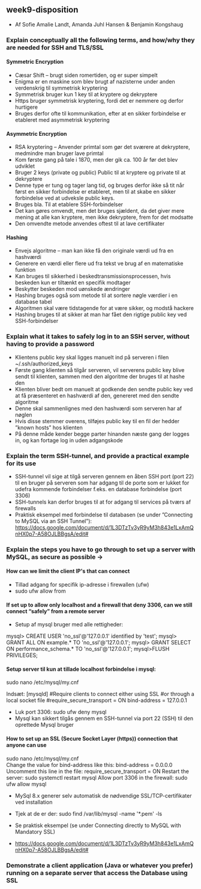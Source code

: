 ## week9-disposition

- Af Sofie Amalie Landt, Amanda Juhl Hansen & Benjamin Kongshaug

### Explain conceptually all the following terms, and how/why they are needed for SSH and TLS/SSL 

#### Symmetric Encryption

-	Cæsar Shift – brugt siden romertiden, og er super simpelt
-	Enigma er en maskine som blev brugt af nazisterne under anden verdenskrig til symmetrisk kryptering
-	Symmetrisk bruger kun 1 key til at kryptere og dekryptere
-	Https bruger symmetrisk kryptering, fordi det er nemmere og derfor hurtigere
-	Bruges derfor ofte til kommunikation, efter at en sikker forbindelse er etableret med asymmetrisk kryptering

#### Asymmetric Encryption

-	RSA kryptering – Anvender primtal som gør det sværere at dekryptere, medmindre man bruger lave primtal
-	Kom første gang på tale i 1870, men der gik ca. 100 år før det blev udviklet
-	Bruger 2 keys (private og public) Public til at kryptere og private til at dekryptere
-	Denne type er tung og tager lang tid, og bruges derfor ikke så tit når først en sikker forbindelse er etableret, men til at skabe en sikker forbindelse ved at udveksle public keys.
-	Bruges bla. Til at etablere SSH-forbindelser
-	Det kan gøres omvendt, men det bruges sjældent, da det giver mere mening at alle kan kryptere, men ikke dekryptere, frem for det modsatte
-	Den omvendte metode anvendes oftest til at lave certifikater

#### Hashing

-	Envejs algoritme – man kan ikke få den originale værdi ud fra en hashværdi
- Generere en værdi eller flere ud fra tekst ve brug af en matematiske funktion
-	Kan bruges til sikkerhed i beskedtransmissionsprocessen, hvis beskeden kun er tiltænkt en specifik modtager
-	Beskytter beskeden mod uønskede ændringer
-	Hashing bruges også som metode til at sortere nøgle værdier i en database tabel
-	Algoritmen skal være tidstagende for at være sikker, og modstå hackere
-	Hashing bruges til at sikker at man har fået den rigtige public key ved SSH-forbindelser

### Explain what it takes to safely log in to an SSH server, without having to provide a password

- Klientens public key skal ligges manuelt ind på serveren i filen ~/.ssh/authorized_keys
-	Første gang klienten så tilgår serveren, vil serverens public key blive sendt til klienten, sammen med den algoritme der bruges til at hashe den
-	Klienten bliver bedt om manuelt at godkende den sendte public key ved at få præsenteret en hashværdi af den, genereret med den sendte algoritme 
-	Denne skal sammenlignes med den hashværdi som serveren har af nøglen
-	Hvis disse stemmer overens, tilføjes public key til en fil der hedder ”known hosts” hos klienten
-	På denne måde kender begge parter hinanden næste gang der logges in, og kan fortage log in uden adgangskode

### Explain the term SSH-tunnel, and provide a practical example for its use
 
- SSH-tunnel vil sige at tilgå serveren gennem en åben SSH port (port 22) til en bruger på serveren som har adgang til de porte som er lukket for udefra kommende forbindelser f.eks. en database forbindelse (port 3306)
-	SSH-tunnels kan derfor bruges til at for adgang til services på tværs af firewalls
-	Praktisk eksempel med forbindelse til databasen (se under ”Connecting to MySQL via an SSH Tunnel”): 
https://docs.google.com/document/d/1L3DTzTv3yR9yM3h843e1LxAmQnHX0p7-A58OJLBBgsA/edit#

### Explain the steps you have to go through to set up a server with MySQL, as secure as possible → 

#### How can we limit the client IP's that can connect

-	Tillad adgang for specifik ip-adresse i firewallen (ufw)
-	sudo ufw allow from <ip address>

#### If set up to allow only localhost and a firewall that deny 3306, can we still connect “safely” from a remote server 

-	Setup af mysql bruger med alle rettigheder:

mysql> CREATE USER 'no_ssl'@'127.0.0.1' identified by 'test';
mysql> GRANT ALL ON example.* TO 'no_ssl'@'127.0.0.1';
mysql> GRANT SELECT ON performance_schema.* TO 'no_ssl'@'127.0.0.1';
mysql>FLUSH PRIVILEGES;

#### Setup server til kun at tillade localhost forbindelse i mysql:

 sudo nano /etc/mysql/my.cnf

Indsæt:
[mysqld]
#Require clients to connect either using SSL
#or through a local socket file
#require_secure_transport = ON
bind-address = 127.0.0.1

-	Luk port 3306:  sudo ufw deny mysql
-	Mysql kan sikkert tilgås gennem en SSH-tunnel via port 22 (SSH) til den oprettede Mysql bruger

#### How to set up an SSL (Secure Socket Layer (https)) connection that anyone can use

sudo nano /etc/mysql/my.cnf  
Change the value for bind-address like this: bind-address = 0.0.0.0
Uncomment this line in the file: require_secure_transport = ON
Restart the server:  sudo systemctl restart mysql
Allow port  3306 in the firewall: sudo ufw allow mysql

-	MySql 8.x generer selv automatisk de nødvendige SSL/TCP-certifikater ved installation
-	Tjek at de er der: sudo find /var/lib/mysql -name '*.pem' -ls

-	Se praktisk eksempel (se under Connecting directly to MySQL with Mandatory SSL)
-	 https://docs.google.com/document/d/1L3DTzTv3yR9yM3h843e1LxAmQnHX0p7-A58OJLBBgsA/edit#

### Demonstrate a client application (Java or whatever you prefer) running on a separate server that access the Database using SSL


